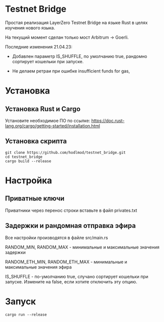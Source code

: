 # Testnet Bridge

Простая реализация LayerZero Testnet Bridge на языке Rust в целях изучения нового языка.

На текущий момент сделан только мост Arbitrum -> Goerli.

Последние изменения 21.04.23:

- Добавлен параметр IS_SHUFFLE, по умолчанию true, рандомно сортирует кошельки при запуске.

- Не делаем ретраи при ошибке insufficient funds for gas,

# Установка

## Установка Rust и Cargo

Установите необходимое ПО по ссылке: https://doc.rust-lang.org/cargo/getting-started/installation.html

## Установка скрипта

```
git clone https://github.com/hodlmod/testnet_bridge.git
cd testnet_bridge
cargo build --release
```

# Настройка

## Приватные ключи

Приватники через перенос строки вставьте в файл privates.txt

## Задержки и рандомная отправка эфира

Все настройки производятся в файле src/main.rs

RANDOM_MIN, RANDOM_MAX - минимальные и максимальные значения задержки

RANDOM_ETH_MIN, RANDOM_ETH_MAX - минимальные и максимальные значения эфира

IS_SHUFFLE - по-умолчанию true, случано сортирует кошельки при запуске. Измените на false, если хотите отключить эту опцию.

# Запуск

```
cargo run --release
```
